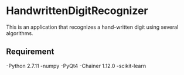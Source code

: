 # HandwrittenDigitRecognizer
This is an application that recognizes a hand-written digit using several algorithms.

## Requirement
-Python 2.7.11
-numpy
-PyQt4
-Chainer 1.12.0
-scikit-learn

